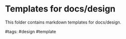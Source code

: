 # Templates for docs/design

This folder contains markdown templates for docs/design.

#tags: #design #template
